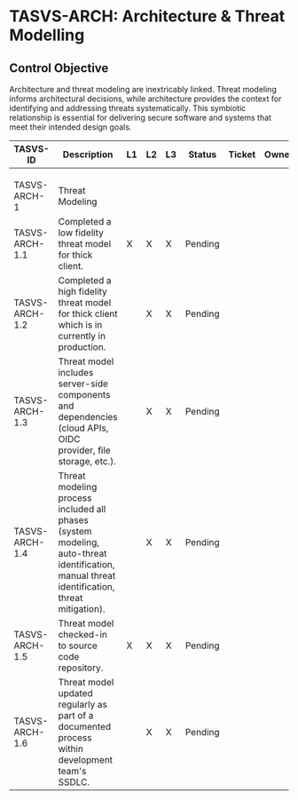 # TASVS-ARCH: Architecture & Threat Modelling

## Control Objective

Architecture and threat modeling are inextricably linked. Threat modeling informs architectural decisions, while architecture provides the context for identifying and addressing threats systematically. This symbiotic relationship is essential for delivering secure software and systems that meet their intended design goals.

| TASVS-ID       | Description                                                                                                                                 | L1 | L2 | L3 | Status  | Ticket | Owner | Tester Notes |
| -------------- | ------------------------------------------------------------------------------------------------------------------------------------------- | -- | -- | -- | ------- | ------ | ----- | ------------ |
|                |                                                                                                                                             |    |    |    |         |        |       |              |
|                |                                                                                                                                             |    |    |    |         |        |       |              |
|                |                                                                                                                                             |    |    |    |         |        |       |              |
| TASVS-ARCH-1   | Threat Modeling                                                                                                                             |    |    |    |         |        |       |              |
| TASVS-ARCH-1.1 | Completed a low fidelity threat model for thick client.                                                                                     | X  | X  | X  | Pending |        |       |              |
| TASVS-ARCH-1.2 | Completed a high fidelity threat model for thick client which is in currently in production.                                                |    | X  | X  | Pending |        |       |              |
| TASVS-ARCH-1.3 | Threat model includes server-side components and dependencies (cloud APIs, OIDC provider, file storage, etc.).                              |    | X  | X  | Pending |        |       |              |
| TASVS-ARCH-1.4 | Threat modeling process included all phases (system modeling, auto-threat identification, manual threat identification, threat mitigation). |    | X  | X  | Pending |        |       |              |
| TASVS-ARCH-1.5 | Threat model checked-in to source code repository.                                                                                          | X  | X  | X  | Pending |        |       |              |
| TASVS-ARCH-1.6 | Threat model updated regularly as part of a documented process within development team's SSDLC.                                             |    | X  | X  | Pending |        |       |              |